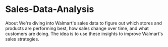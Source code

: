# Sales-Data-Analysis
About
We're diving into Walmart's sales data to figure out which stores and products are performing best, how sales change over time, and what customers are doing. The idea is to use these insights to improve Walmart's sales strategies.
